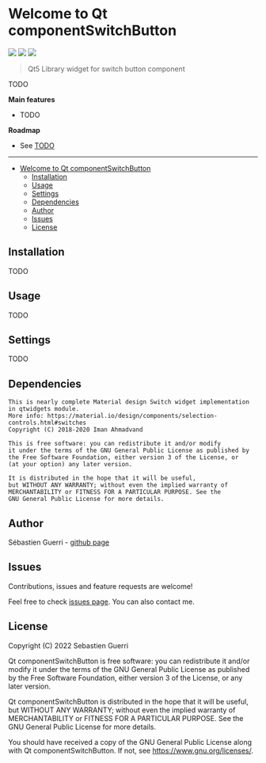 # Welcome to Qt componentSwitchButton

[![](https://badgen.net/github/release/sguerri/qt-component-switchbutton)](https://github.com/sguerri/qt-component-switchbutton/releases/)
[![](https://badgen.net/github/license/sguerri/qt-component-switchbutton)](https://www.gnu.org/licenses/)
[![](https://badgen.net/badge/Open%20Source%20%3F/Yes%21/blue?icon=github)](#)

> Qt5 Library widget for switch button component

TODO

**Main features**
* TODO

**Roadmap**
* See [TODO](https://github.com/sguerri/qt-component-switchbutton/blob/main/TODO.md)

---

- [Welcome to Qt componentSwitchButton](#welcome-to-qt-componentswitchbutton)
  - [Installation](#installation)
  - [Usage](#usage)
  - [Settings](#settings)
  - [Dependencies](#dependencies)
  - [Author](#author)
  - [Issues](#issues)
  - [License](#license)

## Installation

TODO

## Usage

TODO

## Settings

TODO

## Dependencies

```
This is nearly complete Material design Switch widget implementation in qtwidgets module.
More info: https://material.io/design/components/selection-controls.html#switches
Copyright (C) 2018-2020 Iman Ahmadvand

This is free software: you can redistribute it and/or modify
it under the terms of the GNU General Public License as published by
the Free Software Foundation, either version 3 of the License, or
(at your option) any later version.

It is distributed in the hope that it will be useful,
but WITHOUT ANY WARRANTY; without even the implied warranty of
MERCHANTABILITY or FITNESS FOR A PARTICULAR PURPOSE. See the
GNU General Public License for more details.
```

## Author

Sébastien Guerri - [github page](https://github.com/sguerri)

## Issues

Contributions, issues and feature requests are welcome!

Feel free to check [issues page](https://github.com/sguerri/qt-component-switchbutton/issues). You can also contact me.

## License

Copyright (C) 2022 Sebastien Guerri

Qt componentSwitchButton is free software: you can redistribute it and/or modify it under the terms of the GNU General Public License as published by the Free Software Foundation, either version 3 of the License, or any later version.

Qt componentSwitchButton is distributed in the hope that it will be useful, but WITHOUT ANY WARRANTY; without even the implied warranty of MERCHANTABILITY or FITNESS FOR A PARTICULAR PURPOSE. See the GNU General Public License for more details.

You should have received a copy of the GNU General Public License along with Qt componentSwitchButton. If not, see <https://www.gnu.org/licenses/>.
